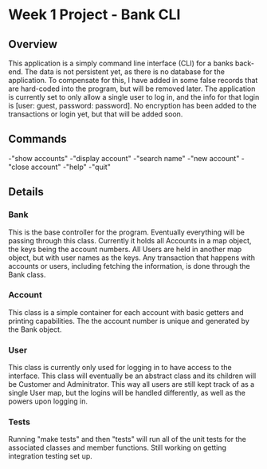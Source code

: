 # Week 1 Project - Bank CLI

## Overview
This application is a simply command line interface \(CLI\) for a banks back-end.
The data is not persistent yet, as there is no database for the application.
To compensate for this, I have added in some false records that are hard-coded into the program, but will be removed later.
The application is currently set to only allow a single user to log in, and the info for that login is \[user: guest, password: password\].
No encryption has been added to the transactions or login yet, but that will be added soon.

## Commands
-"show accounts"
-"display account"
-"search name"
-"new account"
-"close account"
-"help"
-"quit"

## Details
### Bank
This is the base controller for the program.
Eventually everything will be passing through this class.
Currently it holds all Accounts in a map object, the keys being the account numbers.
All Users are held in another map object, but with user names as the keys.
Any transaction that happens with accounts or users, including fetching the information, is done through the Bank class.

### Account
This class is a simple container for each account with basic getters and printing capabilities.
The the account number is unique and generated by the Bank object.

### User
This class is currently only used for logging in to have access to the interface. This class will eventually be an abstract class and its children will be Customer and Adminitrator.
This way all users are still kept track of as a single User map, but the logins will be handled differently, as well as the powers upon logging in. 

### Tests
Running "make tests" and then "tests" will run all of the unit tests for the associated classes and member functions. Still working on getting integration testing set up.